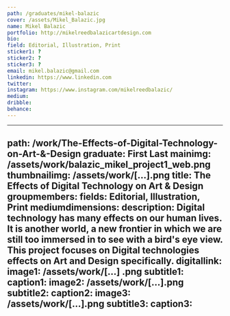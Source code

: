 ```yaml
---
path: /graduates/mikel-balazic
cover: /assets/Mikel_Balazic.jpg
name: Mikel Balazic
portfolio: http://mikelreedbalazicartdesign.com
bio:
field: Editorial, Illustration, Print
sticker1: ?
sticker2: ?
sticker3: ?
email: mikel.balazic@gmail.com
linkedin: https://www.linkedin.com
twitter:
instagram: https://www.instagram.com/mikelreedbalazic/
medium:
dribble:
behance:
---
```


---
path: /work/The-Effects-of-Digital-Technology-on-Art-&-Design
graduate: First Last
mainimg: /assets/work/balazic_mikel_project1_web.png
thumbnailimg: /assets/work/[...].png
title: The Effects of Digital Technology on Art & Design
groupmembers:
fields: Editorial, Illustration, Print
mediumdimensions:
description: Digital technology has many effects on our human lives. It is another world, a new frontier in which we are still too immersed in to see with a bird's eye view. This project focuses on Digital technologies effects on Art and Design specifically.
digitallink:
image1: /assets/work/[...] .png
subtitle1:
caption1:
image2: /assets/work/[...].png
subtitle2:
caption2:
image3: /assets/work/[...].png
subtitle3:
caption3:
---

